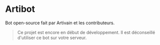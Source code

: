# Artibot
Bot open-source fait par Artivain et les contributeurs. 

> Ce projet est encore en début de développement. Il est déconseillé d'utiliser ce bot sur votre serveur.